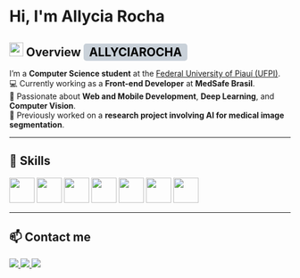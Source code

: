 # Hi, I'm Allycia Rocha

## <img src="https://cdn.jsdelivr.net/gh/devicons/devicon/icons/github/github-original.svg" width="25"/> Overview <span style="background-color:#C9D1D9; color:#000; padding:3px 10px; border-radius:5px; font-weight:bold;">ALLYCIAROCHA</span>

I’m a **Computer Science student** at the [Federal University of Piauí (UFPI)](https://ufpi.br).  
💻 Currently working as a **Front-end Developer** at **MedSafe Brasil**.  
🧠 Passionate about **Web and Mobile Development**, **Deep Learning**, and **Computer Vision**.  
🌱 Previously worked on a **research project involving AI for medical image segmentation**.

---

## 🧠 Skills
<p align="left">
  <img src="https://cdn.jsdelivr.net/gh/devicons/devicon/icons/typescript/typescript-original.svg" width="45" height="45"/>
  <img src="https://cdn.jsdelivr.net/gh/devicons/devicon/icons/javascript/javascript-original.svg" width="45" height="45"/>
  <img src="https://cdn.jsdelivr.net/gh/devicons/devicon/icons/python/python-original.svg" width="45" height="45"/>
  <img src="https://cdn.jsdelivr.net/gh/devicons/devicon/icons/angularjs/angularjs-original.svg" width="45" height="45"/>
  <img src="https://cdn.jsdelivr.net/gh/devicons/devicon/icons/tensorflow/tensorflow-original.svg" width="45" height="45"/>
  <img src="https://cdn.jsdelivr.net/gh/devicons/devicon/icons/git/git-original.svg" width="45" height="45"/>
  <img src="https://cdn.jsdelivr.net/gh/devicons/devicon/icons/vscode/vscode-original.svg" width="45" height="45"/>
</p>

---

## 📫 Contact me
<p align="left">
  <a href="https://www.linkedin.com/in/seu-linkedin" target="_blank">
    <img src="https://img.shields.io/badge/LinkedIn-0077B5?style=for-the-badge&logo=linkedin&logoColor=white"/>
  </a>
  <a href="mailto:seuemail@gmail.com">
    <img src="https://img.shields.io/badge/Gmail-D14836?style=for-the-badge&logo=gmail&logoColor=white"/>
  </a>
  <a href="https://discordapp.com/users/seuID" target="_blank">
    <img src="https://img.shields.io/badge/Discord-5865F2?style=for-the-badge&logo=discord&logoColor=white"/>
  </a>
</p>
